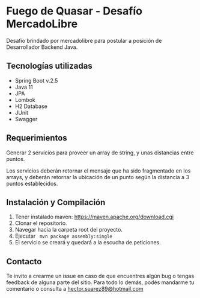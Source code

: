 # Fuego de Quasar - Desafío MercadoLibre
Desafío brindado por mercadolibre para postular a posición de Desarrollador Backend Java.

## Tecnologías utilizadas
- Spring Boot v.2.5
- Java 11
- JPA
- Lombok
- H2 Database
- JUnit
- Swagger
## Requerimientos

Generar 2 servicios para proveer un array de string, y unas distancias entre puntos.

Los servicios deberán retornar el mensaje que ha sido fragmentado en los arrays, y deberán retornar la ubicación de un punto según la distancia a 3 puntos establecidos.

## Instalación y Compilación
1. Tener instalado maven: https://maven.apache.org/download.cgi
2. Clonar el repositorio.
3. Navegar hacia la carpeta root del proyecto.
4. Ejecutar ``` mvn package assembly:single```
5. El servicio se creará y quedará a la escucha de peticiones.

## Contacto

Te invito a crearme un issue en caso de que encuentres algún bug o tengas feedback de alguna parte del sitio. Para todo lo demás, podés mandarme tu comentario o consulta a hector.suarez89@hotmail.com
